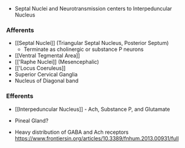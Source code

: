 - Septal Nuclei and Neurotransmission centers to Interpeduncular Nucleus
### Afferents
- [[Septal Nuclei]] (Triangular Septal Nucleus, Posterior Septum)
	- Terminate as cholinergic or substance P neurons
- [[Ventral Tegmental Area]]
- [['Raphe Nuclei]] (Mesencephalic)
- [['Locus Coeruleus]]
- Superior Cervical Ganglia
- Nucleus of Diagonal band
### Efferents
- [[Interpeduncular Nucleus]] - Ach, Substance P, and Glutamate
- Pineal Gland?


- Heavy distribution of GABA and Ach receptors
https://www.frontiersin.org/articles/10.3389/fnhum.2013.00931/full